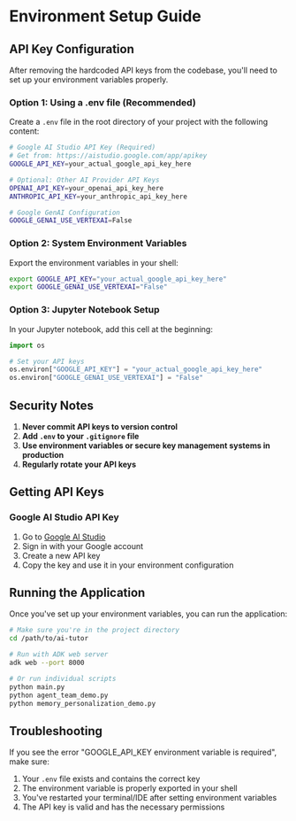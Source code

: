 # Environment Setup Guide

## API Key Configuration

After removing the hardcoded API keys from the codebase, you'll need to set up your environment variables properly.

### Option 1: Using a .env file (Recommended)

Create a `.env` file in the root directory of your project with the following content:

```bash
# Google AI Studio API Key (Required)
# Get from: https://aistudio.google.com/app/apikey
GOOGLE_API_KEY=your_actual_google_api_key_here

# Optional: Other AI Provider API Keys
OPENAI_API_KEY=your_openai_api_key_here
ANTHROPIC_API_KEY=your_anthropic_api_key_here

# Google GenAI Configuration
GOOGLE_GENAI_USE_VERTEXAI=False
```

### Option 2: System Environment Variables

Export the environment variables in your shell:

```bash
export GOOGLE_API_KEY="your_actual_google_api_key_here"
export GOOGLE_GENAI_USE_VERTEXAI="False"
```

### Option 3: Jupyter Notebook Setup

In your Jupyter notebook, add this cell at the beginning:

```python
import os

# Set your API keys
os.environ["GOOGLE_API_KEY"] = "your_actual_google_api_key_here"
os.environ["GOOGLE_GENAI_USE_VERTEXAI"] = "False"
```

## Security Notes

1. **Never commit API keys to version control**
2. **Add `.env` to your `.gitignore` file**
3. **Use environment variables or secure key management systems in production**
4. **Regularly rotate your API keys**

## Getting API Keys

### Google AI Studio API Key
1. Go to [Google AI Studio](https://aistudio.google.com/app/apikey)
2. Sign in with your Google account
3. Create a new API key
4. Copy the key and use it in your environment configuration

## Running the Application

Once you've set up your environment variables, you can run the application:

```bash
# Make sure you're in the project directory
cd /path/to/ai-tutor

# Run with ADK web server
adk web --port 8000

# Or run individual scripts
python main.py
python agent_team_demo.py
python memory_personalization_demo.py
```

## Troubleshooting

If you see the error "GOOGLE_API_KEY environment variable is required", make sure:

1. Your `.env` file exists and contains the correct key
2. The environment variable is properly exported in your shell
3. You've restarted your terminal/IDE after setting environment variables
4. The API key is valid and has the necessary permissions 